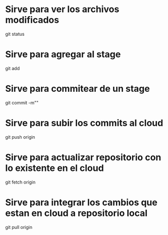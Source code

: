 # Sirve para ver los archivos modificados
git status
# Sirve para agregar al stage 
git add
# Sirve para commitear de un stage 
git commit -m""
# Sirve para subir los commits al cloud 
git push origin <branch>
# Sirve para actualizar repositorio con lo existente en el cloud 
git fetch origin
# Sirve para integrar los cambios que estan en cloud a repositorio local
git pull origin <branch>